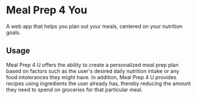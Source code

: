 # Meal Prep 4 You
A web app that helps you plan out your meals, centered on your nutrition goals.

## Usage
Meal Prep 4 U offers the ability to create a personalized meal prep plan based on factors such as the user's desired daily nutrition intake or any food intolerances they might have. In addition, Meal Prep 4 U provides recipes using ingredients the user already has, thereby reducing the amount they need to spend on groceries for that particular meal.
